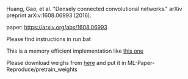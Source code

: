 Huang, Gao, et al. "Densely connected convolutional networks." arXiv preprint arXiv:1608.06993 (2016).

paper: https://arxiv.org/abs/1608.06993

Please find instructions in run.bat

This is a memory efficient implementation like [this one](https://github.com/gpleiss/efficient_densenet_pytorch)

Please download weighs from [here](https://drive.google.com/drive/folders/0B67xNMmgTciJUXpzSExlVGlSd1U?usp=sharing) and put it in ML-Paper-Reproduce/pretrain_weights
